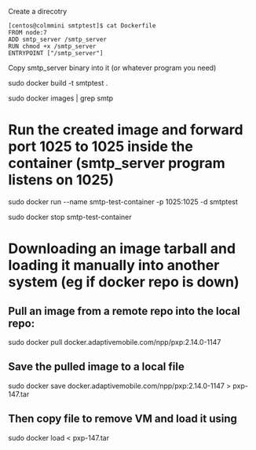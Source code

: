Create a direcotry

```
[centos@colmmini smtptest]$ cat Dockerfile
FROM node:7
ADD smtp_server /smtp_server
RUN chmod +x /smtp_server
ENTRYPOINT ["/smtp_server"]
```
Copy smtp_server binary into it (or whatever program you need)

sudo docker build -t smtptest .

sudo docker images | grep smtp

# Run the created image and forward port 1025 to 1025 inside the container (smtp_server program listens on 1025)
sudo docker run --name smtp-test-container -p 1025:1025 -d smtptest

sudo docker stop smtp-test-container

# Downloading an image tarball and loading it manually into another system (eg if docker repo is down)

## Pull an image from a remote repo into the local repo:
sudo docker pull docker.adaptivemobile.com/npp/pxp:2.14.0-1147

## Save the pulled image to a local file
sudo docker save docker.adaptivemobile.com/npp/pxp:2.14.0-1147 > pxp-147.tar

## Then copy file to remove VM and load it using
sudo docker load < pxp-147.tar
